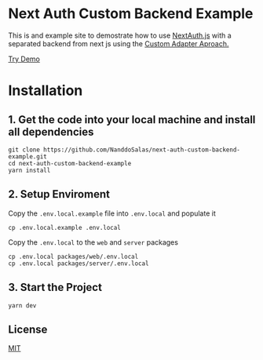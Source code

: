 # Next Auth Custom Backend Example

This is and example site to demostrate how to use [NextAuth.js](https://next-auth.js.org) with a separated backend from next js using the [Custom Adapter Aproach.](https://next-auth.js.org)

[Try Demo](https://next-auth-custom-backend.vercel.com)

# Installation

## 1. Get the code into your local machine and install all dependencies

```
git clone https://github.com/NanddoSalas/next-auth-custom-backend-example.git
cd next-auth-custom-backend-example
yarn install
```

## 2. Setup Enviroment

Copy the `.env.local.example` file into `.env.local` and populate it

```
cp .env.local.example .env.local
```

Copy the `.env.local` to the `web` and `server` packages

```
cp .env.local packages/web/.env.local
cp .env.local packages/server/.env.local
```

## 3. Start the Project

```
yarn dev
```

## License

[MIT](https://choosealicense.com/licenses/mit/)
